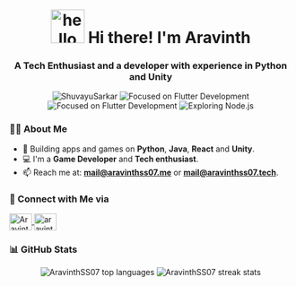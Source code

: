 <h1 align="center"><img src="https://media.giphy.com/media/hvRJCLFzcasrR4ia7z/giphy.gif" alt="hello" height="60" width="60"> Hi there! I'm Aravinth</h1>

<h3 align="center">A Tech Enthusiast and a developer with experience in Python and Unity</h3>

<p align="center">
    <img src="https://komarev.com/ghpvc/?username=AravinthSS07&label=Profile%20Views&color=0e75b6&style=flat" alt="ShuvayuSarkar" />
    <img src="https://img.shields.io/badge/Focused-Python%20Development-blue" alt="Focused on Flutter Development" />
    <img src="https://img.shields.io/badge/Focused-Unity%20-blue" alt="Focused on Flutter Development" />
    <img src="https://img.shields.io/badge/Exploring-MERN Stack-brightgreen" alt="Exploring Node.js" />
</p>

### 👨‍💻 About Me
- 🌱 Building apps and games on  **Python**, **Java**, **React** and **Unity**.
- 💻 I'm a **Game Developer** and **Tech enthusiast**.
- 📫 Reach me at: **[mail@aravinthss07.me](mailto:mail@aravinthss07.me)** or **[mail@aravinthss07.tech](mailto:mail@aravinthss07.tech)**.

### 🔗 Connect with Me via
<p align="left">
    <a href="https://www.linkedin.com/in/aravinthss07/" target="_blank">
        <img align="center" src="https://raw.githubusercontent.com/rahuldkjain/github-profile-readme-generator/master/src/images/icons/Social/linked-in-alt.svg" alt="AravinthSS07" height="30" width="40" />
    </a>
    <a href="https://www.instagram.com/aravinthss07/" target="_blank">
        <img align="center" src="https://raw.githubusercontent.com/rahuldkjain/github-profile-readme-generator/master/src/images/icons/Social/instagram.svg" alt="aravinthss07" height="30" width="40" />
    </a>
  <!--
    <a href="https://leetcode.com/u/shuvayusarkar38/" target="_blank">
        <img align="center" src="https://raw.githubusercontent.com/rahuldkjain/github-profile-readme-generator/master/src/images/icons/Social/leet-code.svg" alt="shuvayusarkar38" height="30" width="40" />
    </a>
  -->
</p> 

### 📊 GitHub Stats
<p align="center">
    <img src="https://github-readme-stats.vercel.app/api/top-langs?username=AravinthSS07&show_icons=true&theme=highcontrast&hide_border=false&locale=en&layout=compact" alt="AravinthSS07 top languages" />
    <img src="https://github-readme-streak-stats.herokuapp.com/?user=AravinthSS07&theme=highcontrast&hide_border=false" alt="AravinthSS07 streak stats" />
</p>

<!---
AravinthSS07/AravinthSS07 is a ✨ special ✨ repository because its `README.md` (this file) appears on your GitHub profile.
You can click the Preview link to take a look at your changes.
--->
